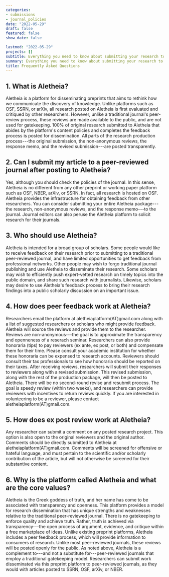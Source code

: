 ```yaml
---
categories:
- submissions
- journal_policies
date: "2022-05-29"
draft: false
featured: false
show_date: false

lastmod: "2022-05-29"
projects: []
subtitle: Everything you need to know about submitting your research to *Aletheia*.
summary: Everything you need to know about submitting your research to *Aletheia*.
title: Frequently Asked Questions
---
```


## 1. What is Aletheia? 

Aletheia is a platform for disseminating preprints that aims to rethink how we communicate the discovery of knowledge. Unlike platforms such as OSF, SSRN, or arXiv, all research posted on Aletheia is first evaluated and critiqued by other researchers. However, unlike a traditional journal's peer-review process, these reviews are made available to the public, and are not used for gatekeeping. 100\% of original research submitted to Aletheia that abides by the platform's content policies and completes the feedback process is posted for dissemination. All parts of the research production process---the original submission, the non-anonymous reviews, the response memo, and the revised submission---are posted transparently. 


## 2. Can I submit my article to a peer-reviewed journal after posting to Aletheia?

Yes, although you should check the policies of the journal. In this sense, Aletheia is no different from any other preprint or working paper platform such as OSF, NBER, arXiv, or SSRN. In fact, all research is hosted on OSF. Aletheia provides the infrastructure for obtaining feedback from other researchers. You can consider submitting your entire Aletheia package---the research, non-anonymous reviews, and the response memo---to the journal. Journal editors can also peruse the Aletheia platform to solicit research for their journals.

## 3. Who should use Aletheia?

Aletheia is intended for a broad group of scholars. Some people would like to receive feedback on their research prior to submitting to a traditional peer-reviewed journal, and have limited opportunities to get feedback from professional networks. Other people may wish to forgo traditional journal publishing and use Aletheia to disseminate their research. Some scholars may wish to efficiently push expert-vetted research on timely topics into the public domain, and share such research with journalists. Likewise, scholars may desire to use Aletheia's feedback process to bring their research findings into a public scholarly discussion on an important issue.

## 4. How does peer feedback work at Aletheia?

Researchers email the platform at aletheiaplatform(AT)gmail.com along with a list of suggested researchers or scholars who might provide feedback. Aletheia will source the reviews and provide them to the researcher. Reviews are non-anonymous---the goal is to approximate the transparency and openneness of a reserach seminar. Researchers can also provide honoraria (tips) to pay reviewers (ex ante, ex post, or both) and compensate them for their time. Please consult your academic institution for whether these honoraria can be expensed to research accounts. Reviewers should consult their tax professionals to see how honoraria should be reported on their taxes. After receiving reviews, researchers will submit their responses to reviewers along with a revised submission. This revised submission, along with the rest of the production package, will then be posted to Aletheia. There will be no second-round revise and resubmit process. The goal is speedy review (within two weeks), and researchers can provide reviewers with incentives to return reviews quickly. If you are interested in volunteering to be a reviewer, please contact aletheiaplatform(AT)gmail.com.

## 5. How does ex post review work at Aletheia?

Any researcher can submit a comment on any posted research project. This option is also open to the original reviewers and the original author. Comments should be directly submitted to Aletheia at aletheiaplatform(AT)gmail.com. Comments will be screened for offensive or hateful language, and must pertain to the scientific and/or scholarly contribution of the article, but will not otherwise be screened for their substantive content.

## 6. Why is the platform called Aletheia and what are the core values?

Aletheia is the Greek goddess of truth, and her name has come to be associated with transparency and openness. This platform provides a model for research dissemination that has unique strengths and weaknesses relative to the traditional peer-reviewed journal. There is no gatekeeping to enforce quality and achieve truth. Rather, truth is achieved via transparency---the open process of argument, evidence, and critique within a free marketplace of ideas. Unlike existing preprint platforms, Aletheia includes a peer feedback process, which will provide information to consumers of research. Unlike most peer-reviewed journals, these reviews will be posted openly for the public. As noted above, Aletheia is a complement to---and not a substitute for---peer-reviewed journals that employ a traditional gatekeeping model. Researchers can submit work disseminated via this preprint platform to peer-reviewed journals, as they would with articles posted to SSRN, OSF, arXiv, or NBER.
